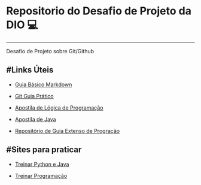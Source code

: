 # Repositorio do Desafio de Projeto da DIO :computer:
---------------------------------------------------------------------------------------

Desafio de Projeto sobre Git/Github

#Links Úteis
----------------------------------------------------------------------------------------

* [Guia Básico Markdown](https://docs.pipz.com/central-de-ajuda/learning-center/guia-basico-de-markdown#open)

* [Git Guia Prático](https://jonathasguerra.com.br/blog/git-guia-pratico-passo-passo/)

* [Apostila de Lógica de Programação](https://educapes.capes.gov.br/bitstream/capes/560827/2/Apostila%20-%20Curso%20de%20Lógica%20de%20Programação.pdf)

* [Apostila de Java](http://professor.unisinos.br/pjaques/material/java_basico.pdf)

* [Repositório de Guia Extenso de Progração](https://github.com/arthurspk/guiadevbrasil)

#Sites para praticar
----------------------------------------------------------------------------------------

* [Treinar Python e Java](https://codingbat.com/java)

* [Treinar Programação](https://www.beecrowd.com.br/judge/en/problems/index/1)




